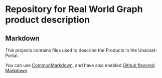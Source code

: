 # Repository for Real World Graph product description

## Markdown
This projects contains files used to describe the Products in the Unacast-Portal. 

You can use [CommonMarkdown](https://commonmark.org/help/), and have also enabled [Github flavored Markdown](https://gist.github.com/stevenyap/7038119)
